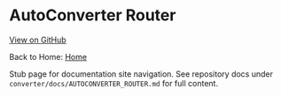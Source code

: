 # AutoConverter Router

[View on GitHub](https://github.com/NeaBouli/1kUSD/blob/main/converter/docs/AUTOCONVERTER_ROUTER.md)

Back to Home: [Home](../index.md)

Stub page for documentation site navigation. See repository docs under `converter/docs/AUTOCONVERTER_ROUTER.md` for full content.
